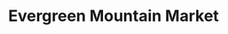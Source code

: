 ---
title: "Evergreen Mountain Market"
url: /evergreen/evergreen-mountain-market/
shop: Lebensmittel
---